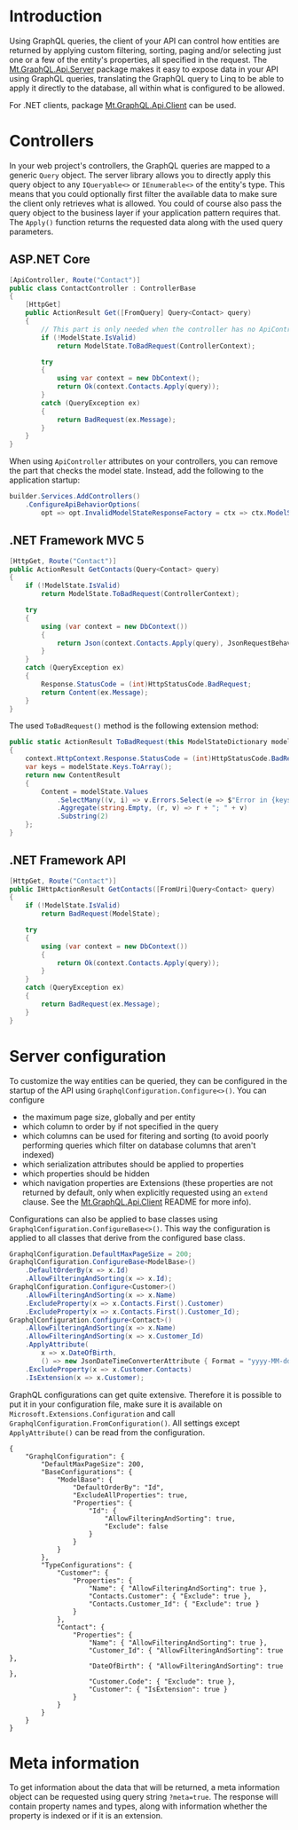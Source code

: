 ﻿# Introduction
Using GraphQL queries, the client of your API can control how entities are returned by applying custom filtering, sorting, paging and/or selecting just one or a few of the entity's properties, all specified in the request. The [Mt.GraphQL.Api.Server](https://www.nuget.org/packages/Mt.GraphQL.Api.Server) package makes it easy to expose data in your API using GraphQL queries, translating the GraphQL query to Linq to be able to apply it directly to the database, all within what is configured to be allowed.

For .NET clients, package [Mt.GraphQL.Api.Client](https://www.nuget.org/packages/Mt.GraphQL.Api.Client) can be used.

# Controllers
In your web project's controllers, the GraphQL queries are mapped to a generic `Query` object. The server library allows you to directly apply this query object to any `IQueryable<>` or `IEnumerable<>` of the entity's type. This means that you could optionally first filter the available data to make sure the client only retrieves what is allowed. You could of course also pass the query object to the business layer if your application pattern requires that. The `Apply()` function returns the requested data along with the used query parameters.

## ASP.NET Core
```c#
[ApiController, Route("Contact")]
public class ContactController : ControllerBase
{
    [HttpGet]
    public ActionResult Get([FromQuery] Query<Contact> query)
    {
        // This part is only needed when the controller has no ApiController attribute.
        if (!ModelState.IsValid)
            return ModelState.ToBadRequest(ControllerContext);

        try
        {
            using var context = new DbContext();
            return Ok(context.Contacts.Apply(query));
        }
        catch (QueryException ex)
        {
            return BadRequest(ex.Message);
        }
    }
}
```

When using `ApiController` attributes on your controllers, you can remove the part that checks the model state. Instead, add the following to the application startup:
```c#
builder.Services.AddControllers()
    .ConfigureApiBehaviorOptions(
        opt => opt.InvalidModelStateResponseFactory = ctx => ctx.ModelState.ToBadRequest(ctx));
```

## .NET Framework MVC 5
```c#
[HttpGet, Route("Contact")]
public ActionResult GetContacts(Query<Contact> query)
{
    if (!ModelState.IsValid)
        return ModelState.ToBadRequest(ControllerContext);

    try
    {
        using (var context = new DbContext())
        {
            return Json(context.Contacts.Apply(query), JsonRequestBehavior.AllowGet);
        }
    }
    catch (QueryException ex)
    {
        Response.StatusCode = (int)HttpStatusCode.BadRequest;
        return Content(ex.Message);
    }
}
```

The used `ToBadRequest()` method is the following extension method:
```c#
public static ActionResult ToBadRequest(this ModelStateDictionary modelState, ControllerContext context)
{
    context.HttpContext.Response.StatusCode = (int)HttpStatusCode.BadRequest;
    var keys = modelState.Keys.ToArray();
    return new ContentResult
    {
        Content = modelState.Values
            .SelectMany((v, i) => v.Errors.Select(e => $"Error in {keys[i]}: {e.Exception?.Message ?? e.ErrorMessage}"))
            .Aggregate(string.Empty, (r, v) => r + "; " + v)
            .Substring(2)
    };
}
```

## .NET Framework API
```c#
[HttpGet, Route("Contact")]
public IHttpActionResult GetContacts([FromUri]Query<Contact> query)
{
    if (!ModelState.IsValid)
        return BadRequest(ModelState);

    try
    {
        using (var context = new DbContext())
        {
            return Ok(context.Contacts.Apply(query));
        }
    }
    catch (QueryException ex)
    {
        return BadRequest(ex.Message);
    }
}
```

# Server configuration
To customize the way entities can be queried, they can be configured in the startup of the API using `GraphqlConfiguration.Configure<>()`. You can configure 
- the maximum page size, globally and per entity
- which column to order by if not specified in the query
- which columns can be used for fitering and sorting (to avoid poorly performing queries which filter on database columns that aren't indexed)
- which serialization attributes should be applied to properties
- which properties should be hidden
- which navigation properties are Extensions (these properties are not returned by default, only when explicitly requested using an `extend` clause. See the [Mt.GraphQL.Api.Client](https://www.nuget.org/packages/Mt.GraphQL.Api.Client) README for more info).

Configurations can also be applied to base classes using `GraphqlConfiguration.ConfigureBase<>()`. This way the configuration is applied to all classes that derive from the configured base class.
```c#
GraphqlConfiguration.DefaultMaxPageSize = 200;
GraphqlConfiguration.ConfigureBase<ModelBase>()
    .DefaultOrderBy(x => x.Id)
    .AllowFilteringAndSorting(x => x.Id);
GraphqlConfiguration.Configure<Customer>()
    .AllowFilteringAndSorting(x => x.Name)
    .ExcludeProperty(x => x.Contacts.First().Customer)
    .ExcludeProperty(x => x.Contacts.First().Customer_Id);
GraphqlConfiguration.Configure<Contact>()
    .AllowFilteringAndSorting(x => x.Name)
    .AllowFilteringAndSorting(x => x.Customer_Id)
    .ApplyAttribute(
        x => x.DateOfBirth,
        () => new JsonDateTimeConverterAttribute { Format = "yyyy-MM-dd" })
    .ExcludeProperty(x => x.Customer.Contacts)
    .IsExtension(x => x.Customer);
```

GraphQL configurations can get quite extensive. Therefore it is possible to put it in your configuration file, make sure it is available on `Microsoft.Extensions.Configuration` and call `GraphqlConfiguration.FromConfiguration()`. All settings except `ApplyAttribute()` can be read from the configuration.
```
{
    "GraphqlConfiguration": {
        "DefaultMaxPageSize": 200,
        "BaseConfigurations": {
            "ModelBase": {
                "DefaultOrderBy": "Id",
                "ExcludeAllProperties": true,
                "Properties": {
                    "Id": {
                        "AllowFilteringAndSorting": true,
                        "Exclude": false
                    }
                }
            }
        },
        "TypeConfigurations": {
            "Customer": {
                "Properties": {
                    "Name": { "AllowFilteringAndSorting": true },
                    "Contacts.Customer": { "Exclude": true },
                    "Contacts.Customer_Id": { "Exclude": true }
                }
            },
            "Contact": {
                "Properties": {
                    "Name": { "AllowFilteringAndSorting": true },
                    "Customer_Id": { "AllowFilteringAndSorting": true },
                    "DateOfBirth": { "AllowFilteringAndSorting": true },
                    "Customer.Code": { "Exclude": true },
                    "Customer": { "IsExtension": true }
                }
            }
        }
    }
}
```

# Meta information
To get information about the data that will be returned, a meta information object can be requested using query string `?meta=true`. The response will contain property names and types, along with information whether the property is indexed or if it is an extension.
